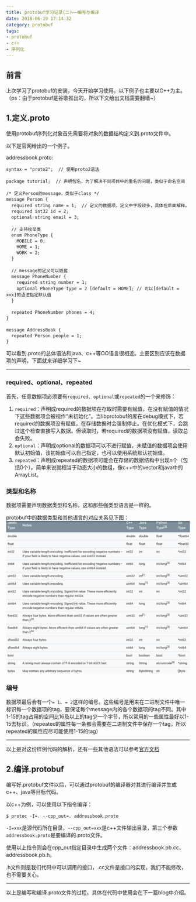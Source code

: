 ```yaml
---
title: protobuf学习记录(二)——编写与编译
date: 2018-06-19 17:14:32
category: protobuf
tags:
- protobuf 
- c++ 
- 序列化
---
```

## 前言
上次学习了protobuf的安装，今天开始学习使用。以下例子也主要以C++为主。（ps：由于protobuf是谷歌推出的，所以下文给出文档需要翻墙~）

<!-- more -->

## 1.定义.proto
使用protobuf序列化对象首先需要将对象的数据结构定义到.proto文件中。

以下是官网给出的一个例子。

addressbook.proto:

```
syntax = "proto2";  // 使用proto2语法

package tutorial;  // 声明包名，为了解决不同项目中的重名的问题，类似于命名空间

/* 定义Person的message，类似于class */
message Person {
  required string name = 1;  // 定义的数据项，定义中字段较多，具体在后面解释。
  required int32 id = 2;
  optional string email = 3;

  // 支持枚举类
  enum PhoneType {
    MOBILE = 0;
    HOME = 1;
    WORK = 2;
  }

  // message的定义可以嵌套
  message PhoneNumber {
    required string number = 1;
    optional PhoneType type = 2 [default = HOME]; // 可以[default = xxx]的语法指定默认值
  }

  repeated PhoneNumber phones = 4;
}

message AddressBook {
  repeated Person people = 1;
}
```

可以看到.proto的总体语法和java、c++等OO语言很相近。主要区别应该在数据项的声明，下面就来详细学习下~

***

### required、optional、repeated
首先，任意数据项必须要有`required`、`optional`或`repeated`的一个来修饰：

1. `required`：声明成required的数据项在存取时需要有赋值，在没有赋值的情况下这些数据项会被视作“未初始化”。当libprotobuf的库在debug模式下，若required的数据项没有赋值，在存储数据时会强制停止。在优化模式下，会跳过这个检查直接写入数据。但读取时，若required的数据项没有赋值，读取总会失败。
2. `optional`：声明成optional的数据项可以不进行赋值，未赋值的数据项会使用默认初始值，该初始值可以自己指定，也可以使用系统默认初始值。
3. `repeated`：声明成repeated的数据项可能会在存储的数据结构中出现n个（包括0个）。简单来说就相当于动态大小的数组，像c++中的vector和java中的ArrayList。

### 类型和名称
数据项需要声明数据类型和名称，这和那些强类型语言是一样的。

protobuf中的数据类型和其他语言的对应关系见下图：
![type](protobuf学习记录-二/protobuf-type.png)

### 编号
数据项最后会有一个`= 1`、`= 2`这样的编号。这些编号是用来在二进制文件中唯一标识每一个数据项的tag，要保证每个message内的各个数据项的tag不同。其中1-15的tag占用的空间比16及以上的tag少一个字节，所以常用的一些属性最好以1-15去标识。（repeated的属性每一条都会需要在二进制文件中保存一个tag，所以repeated的属性应尽可能使用1-15的tag）

***

以上是对这份样例代码的解析，还有一些其他语法可以参考[官方文档](https://developers.google.com/protocol-buffers/docs/proto)

## 2.编译.protobuf
编写好.protobuf文件以后，可以通过protobuf的编译器对其进行编译并生成c++、java等目标代码。

以c++为例，可以使用以下指令编译：
```
$ protoc -I=. --cpp_out=. addressbook.proto
```

`-I=xxx`是源代码所在目录，`--cpp_out=xxx`是c++文件输出目录，第三个参数`addressbook.proto`是要编译的.proto文件。

使用以上指令则会在cpp_out指定目录中生成两个文件：addressbook.pb.cc、addressbook.pb.h。

.h文件则是我们代码中可以调用的接口，.cc文件是接口的实现，我们不能修改，也不需要关心。
***
以上是编写和编译.proto文件的过程，具体在代码中使用会在下一篇blog中介绍。

